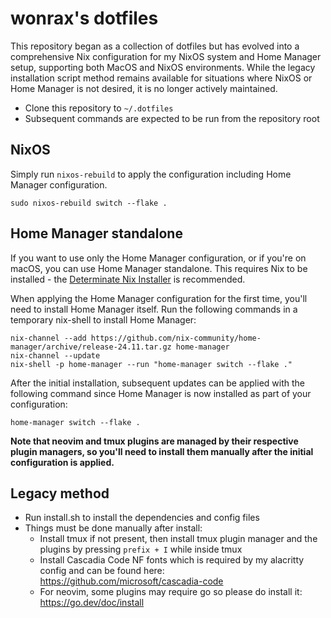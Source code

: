 # wonrax's dotfiles

This repository began as a collection of dotfiles but has evolved into a
comprehensive Nix configuration for my NixOS system and Home Manager setup,
supporting both MacOS and NixOS environments. While the legacy installation
script method remains available for situations where NixOS or Home Manager is
not desired, it is no longer actively maintained.

- Clone this repository to `~/.dotfiles`
- Subsequent commands are expected to be run from the repository root

## NixOS

Simply run `nixos-rebuild` to apply the configuration including Home Manager
configuration.

```shell
sudo nixos-rebuild switch --flake .
```

## Home Manager standalone

If you want to use only the Home Manager configuration, or if you're on macOS,
you can use Home Manager standalone. This requires Nix to be installed - the
[Determinate Nix
Installer](https://github.com/DeterminateSystems/nix-installer) is recommended.

When applying the Home Manager configuration for the first time, you'll need to
install Home Manager itself. Run the following commands in a temporary
nix-shell to install Home Manager:

```shell
nix-channel --add https://github.com/nix-community/home-manager/archive/release-24.11.tar.gz home-manager
nix-channel --update
nix-shell -p home-manager --run "home-manager switch --flake ."
```

After the initial installation, subsequent updates can be applied with the
following command since Home Manager is now installed as part of your
configuration:

```shell
home-manager switch --flake .
```

**Note that neovim and tmux plugins are managed by their respective plugin
managers, so you'll need to install them manually after the initial
configuration is applied.**

## Legacy method

- Run install.sh to install the dependencies and config files
- Things must be done manually after install:
    - Install tmux if not present, then install tmux plugin manager and the
    plugins by pressing `prefix + I` while inside tmux
    - Install Cascadia Code NF fonts which is required by my alacritty config
    and can be found here: https://github.com/microsoft/cascadia-code
    - For neovim, some plugins may require go so please do install it:
    https://go.dev/doc/install

